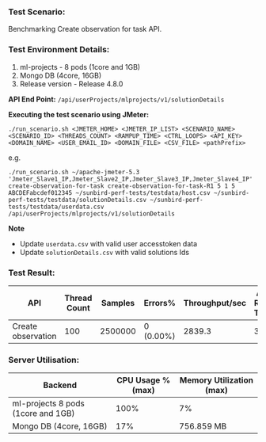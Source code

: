 ### Test Scenario:
Benchmarking Create observation for task API.

### Test Environment Details:
1. ml-projects - 8 pods (1core and 1GB)
2. Mongo DB (4core, 16GB)
3. Release version - Release 4.8.0

**API End Point:** `/api/userProjects/mlprojects/v1/solutionDetails`

**Executing the test scenario using JMeter:**

```./run_scenario.sh <JMETER_HOME> <JMETER_IP_LIST> <SCENARIO_NAME> <SCENARIO_ID> <THREADS_COUNT> <RAMPUP_TIME> <CTRL_LOOPS> <API_KEY> <DOMAIN_NAME> <USER_EMAIL_ID> <DOMAIN_FILE> <CSV_FILE> <pathPrefix> ```

e.g.

 ```./run_scenario.sh ~/apache-jmeter-5.3 'Jmeter_Slave1_IP,Jmeter_Slave2_IP,Jmeter_Slave3_IP,Jmeter_Slave4_IP' create-observation-for-task create-observation-for-task-R1 5 1 5 ABCDEFabcdef012345 ~/sunbird-perf-tests/testdata/host.csv ~/sunbird-perf-tests/testdata/solutionDetails.csv ~/sunbird-perf-tests/testdata/userdata.csv /api/userProjects/mlprojects/v1/solutionDetails```

**Note**
- Update `userdata.csv` with valid user accesstoken data
- Update `solutionDetails.csv` with valid solutions Ids

### Test Result:
| API           | Thread Count  | Samples  | Errors%   | Throughput/sec  |Avg Resp Time  |   95th pct  |  99th pct   |
| ------------- | ------------- | -------- | --------- | --------------- |---------------|-------------|-------------|
| Create observation  | 100           |  2500000  | 0 (0.00%) | 2839.3       |     33     |   159     |	191|


### Server Utilisation:
| Backend          | CPU Usage %(max) | Memory Utilization (max) |
| ------------- | ------------- |------------- |
|ml-projects 8 pods (1core and 1GB)|100%|7%|
|Mongo DB (4core, 16GB)| 17%| 756.859 MB    |
